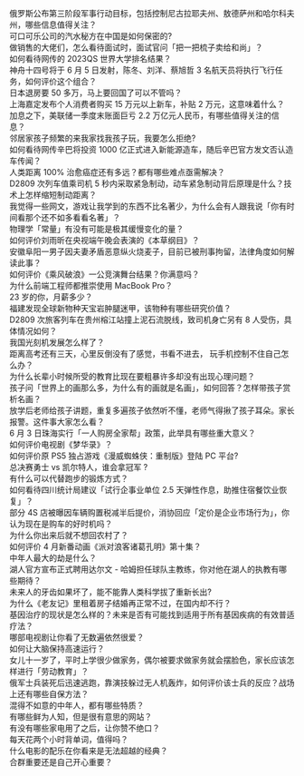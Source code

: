 俄罗斯公布第三阶段军事行动目标，包括控制尼古拉耶夫州、敖德萨州和哈尔科夫州，哪些信息值得关注？  
可口可乐公司的汽水秘方在中国是如何保密的?  
做销售的大佬们，怎么看待面试时，面试官问「把一把梳子卖给和尚」？  
如何看待网传的 2023QS 世界大学排名结果？  
神舟十四号将于 6 月 5 日发射，陈冬、刘洋、蔡旭哲 3 名航天员将执行飞行任务，如何评价这个组合？  
日本退房要 50 多万，马上要回国了可以不管吗？  
上海嘉定发布个人消费者购买 15 万元以上新车，补贴 2 万元，这意味着什么？  
加息之下，美联储一季度末账面巨亏 2.2 万亿元人民币，有哪些值得关注的信息？  
邻居家孩子频繁的来我家找我孩子玩，我要怎么拒绝?  
如何看待网传辛巴将投资 1000 亿正式进入新能源造车，随后辛巴官方发文否认造车传闻？  
人类距离 100% 治愈癌症还有多远？都有哪些难点亟需解决？  
D2809 次列车值乘司机 5 秒内采取紧急制动，动车紧急制动背后原理是什么？技术上怎样缩短制动距离？  
我觉得一些网文，游戏让我学到的东西不比名著少，为什么会有人跟我说「你有时间看那个还不如多看看名著」？  
物理学「常量」有没有可能是极其缓慢变化的量？  
如何评价刘雨昕在央视端午晚会表演的《本草纲目》？  
安徽阜阳一男子因夫妻矛盾恶意纵火烧麦子，目前已被刑事拘留，法律角度如何解读此事？  
如何评价《乘风破浪》一公竞演舞台结果？你满意吗？  
为什么前端工程师都推崇使用 MacBook Pro？  
23 岁的你，月薪多少？  
福建发现全球新物种天宝岩肿腿迷甲，该物种有哪些研究价值？  
D2809 次旅客列车在贵州榕江站撞上泥石流脱线，致司机身亡另有 8 人受伤，具体情况如何？  
我国光刻机发展怎么样了？  
距离高考还有三天，心里反倒没有了感觉，书看不进去， 玩手机控制不住自己怎么办？  
为什么长辈小时候所受的教育比现在要粗暴许多却没有出现心理问题？  
孩子问「世界上的画那么多，为什么有的画就是名画」，如何回答？怎样带孩子赏析名画？  
放学后老师给孩子讲题，重复多遍孩子依然听不懂，老师气得揪了孩子耳朵。家长报警。这件事大家怎么看？  
6 月 3 日珠海实行「一人购房全家帮」政策，此举具有哪些重大意义？  
如何评价电视剧《梦华录》？  
如何评价原 PS5 独占游戏《漫威蜘蛛侠：重制版》登陆 PC 平台?  
总决赛勇士 vs 凯尔特人，谁会拿冠军 ?  
有什么可以代替跑步的锻炼方式？  
如何看待四川统计局建议「试行企事业单位 2.5 天弹性作息，助推住宿餐饮业恢复」？  
部分 4S 店被曝因车辆购置税减半后提价，消协回应「定价是企业市场行为」，你认为现在是购车的好时机吗？  
为什么你出来后就不想回农村了？  
如何评价 4 月新番动画《派对浪客诸葛孔明》第十集？  
中年人最大的劫是什么？  
湖人官方宣布正式聘用达尔文 - 哈姆担任球队主教练，你对他在湖人的执教有哪些期待？  
未来人的牙齿如果坏了，能不能靠人类科学拔了重新长出?  
为什么《老友记》里租着房子结婚再正常不过，在国内却不行？  
基因治疗的现状是怎么样的？未来是否有可能找到适用于所有基因疾病的有效普适疗法？  
哪部电视剧让你看了无数遍依然很爱？  
如何让大脑保持高速运行？  
女儿十一岁了，平时上学很少做家务，偶尔被要求做家务就会摆脸色，家长应该怎样进行「劳动教育」？  
俄军士兵装死后迅速逃跑，靠演技躲过无人机轰炸，如何评价该士兵的反应？战场上还有哪些自保方法？  
混得不如意的中年人，都有哪些特质？  
有哪些鲜为人知，但是很有意思的网站？  
有没有哪些家电用了之后，让你赞不绝口？  
每天花两个小时背单词，值得吗？  
什么电影的配乐在你看来是无法超越的经典？  
合群重要还是自己开心重要？  
